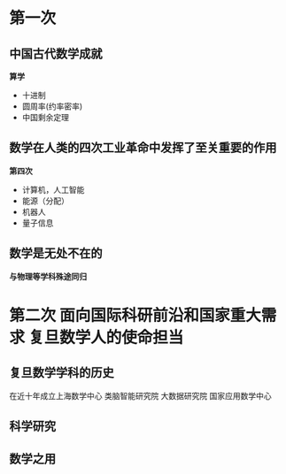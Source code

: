 # 第一次
## 中国古代数学成就

**算学**
- 十进制
- 圆周率(约率密率)
- 中国剩余定理


## 数学在人类的四次工业革命中发挥了至关重要的作用

**第四次**
- 计算机，人工智能
- 能源（分配）
- 机器人
- 量子信息

## 数学是无处不在的
**与物理等学科殊途同归**






# 第二次 面向国际科研前沿和国家重大需求 复旦数学人的使命担当


## 复旦数学学科的历史

在近十年成立上海数学中心  类脑智能研究院 大数据研究院 国家应用数学中心

## 科学研究


## 数学之用